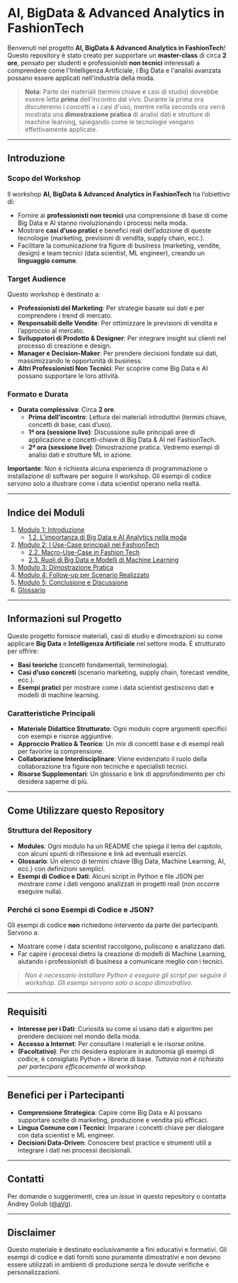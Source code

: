 # AI, BigData & Advanced Analytics in FashionTech

Benvenuti nel progetto **AI, BigData & Advanced Analytics in FashionTech**! Questo repository è stato creato per supportare un **master-class** di circa **2 ore**, pensato per studenti e professionisti **non tecnici** interessati a comprendere come l'Intelligenza Artificiale, i Big Data e l'analisi avanzata possano essere applicati nell'industria della moda. 

> **Nota**: Parte dei materiali (termini chiave e casi di studio) dovrebbe essere letta **prima** dell'incontro dal vivo. Durante la prima ora discuteremo i concetti e i casi d'uso, mentre nella seconda ora verrà mostrata una **dimostrazione pratica** di analisi dati e strutture di machine learning, spiegando come le tecnologie vengano effettivamente applicate.

---

## Introduzione

### Scopo del Workshop
Il workshop **AI, BigData & Advanced Analytics in FashionTech** ha l’obiettivo di:
- Fornire ai **professionisti non tecnici** una comprensione di base di come Big Data e AI stanno rivoluzionando i processi nella moda.
- Mostrare **casi d’uso pratici** e benefici reali dell’adozione di queste tecnologie (marketing, previsioni di vendita, supply chain, ecc.).
- Facilitare la comunicazione tra figure di business (marketing, vendite, design) e team tecnici (data scientist, ML engineer), creando un **linguaggio comune**.

### Target Audience
Questo workshop è destinato a:
- **Professionisti del Marketing**: Per strategie basate sui dati e per comprendere i trend di mercato.
- **Responsabili delle Vendite**: Per ottimizzare le previsioni di vendita e l’approccio al mercato.
- **Sviluppatori di Prodotto & Designer**: Per integrare insight sui clienti nel processo di creazione e design.
- **Manager e Decision-Maker**: Per prendere decisioni fondate sui dati, massimizzando le opportunità di business.
- **Altri Professionisti Non Tecnici**: Per scoprire come Big Data e AI possano supportare le loro attività.

### Formato e Durata
- **Durata complessiva**: Circa **2 ore**.
  - **Prima dell’incontro**: Lettura dei materiali introduttivi (termini chiave, concetti di base, casi d’uso).
  - **1ª ora (sessione live)**: Discussione sulle principali aree di applicazione e concetti-chiave di Big Data & AI nel FashionTech.
  - **2ª ora (sessione live)**: Dimostrazione pratica. Vedremo esempi di analisi dati e strutture ML in azione. 

**Importante**: Non è richiesta alcuna esperienza di programmazione o installazione di software per seguire il workshop. Gli esempi di codice servono solo a illustrare come i data scientist operano nella realtà.

---

## Indice dei Moduli

1. [Modulo 1: Introduzione](./modules/modulo-1-introduzione/README.md)
   - [1.2. L'importanza di Big Data e AI Analytics nella moda](./modules/modulo-1-introduzione/README.md#12-limportanza-di-big-data-e-ai-analytics-nella-moda)
2. [Modulo 2: I Use-Case principali nel FashionTech](./modules/modulo-2-use-case-principali/README.md)
   - [2.2. Macro-Use-Case in Fashion Tech](./modules/modulo-2-use-case-principali/README.md#22-macro-use-case-in-fashion-tech)
   - [2.3. Ruoli di Big Data e Modelli di Machine Learning](./modules/modulo-2-use-case-principali/README.md#23-ruoli-di-big-data-e-modelli-di-machine-learning)
3. [Modulo 3: Dimostrazione Pratica](./modules/modulo-3-demosntrazione-pratica/README.md)
4. [Modulo 4: Follow-up per Scenario Realizzato](./modules/modulo-4-follow-up/README.md)
5. [Modulo 5: Conclusione e Discussione](./modules/modulo-5-conclusione-discussione/README.md)
6. [Glossario](./modules/glossario/README.md)

---

## Informazioni sul Progetto
Questo progetto fornisce materiali, casi di studio e dimostrazioni su come applicare **Big Data** e **Intelligenza Artificiale** nel settore moda. È strutturato per offrire:
- **Basi teoriche** (concetti fondamentali, terminologia).
- **Casi d’uso concreti** (scenario marketing, supply chain, forecast vendite, ecc.).
- **Esempi pratici** per mostrare come i data scientist gestiscono dati e modelli di machine learning.

### Caratteristiche Principali
- **Materiale Didattico Strutturato**: Ogni modulo copre argomenti specifici con esempi e risorse aggiuntive.
- **Approccio Pratico & Teorico**: Un mix di concetti base e di esempi reali per favorire la comprensione.
- **Collaborazione Interdisciplinare**: Viene evidenziato il ruolo della collaborazione tra figure non tecniche e specialisti tecnici.
- **Risorse Supplementari**: Un glossario e link di approfondimento per chi desidera saperne di più.

---

## Come Utilizzare questo Repository

### Struttura del Repository
- **Modules**: Ogni modulo ha un README che spiega il tema del capitolo, con alcuni spunti di riflessione e link ad eventuali esercizi.
- **Glossario**: Un elenco di termini chiave (Big Data, Machine Learning, AI, ecc.) con definizioni semplici.
- **Esempi di Codice e Dati**: Alcuni script in Python e file JSON per mostrare *come* i dati vengono analizzati in progetti reali (non occorre eseguire nulla).

### Perché ci sono Esempi di Codice e JSON?
Gli esempi di codice **non** richiedono intervento da parte dei partecipanti. Servono a:
- Mostrare come i data scientist raccolgono, puliscono e analizzano dati.
- Far capire i processi dietro la creazione di modelli di Machine Learning, aiutando i professionisti di business a comunicare meglio con i tecnici.
  
> *Non è necessario installare Python o eseguire gli script per seguire il workshop. Gli esempi servono solo a scopo dimostrativo.*

---

## Requisiti

- **Interesse per i Dati**: Curiosità su come si usano dati e algoritmi per prendere decisioni nel mondo della moda.
- **Accesso a Internet**: Per consultare i materiali e le risorse online.
- **(Facoltativo)**: Per chi desidera esplorare in autonomia gli esempi di codice, è consigliato Python + librerie di base. *Tuttavia non è richiesto per partecipare efficacemente al workshop.*

---

## Benefici per i Partecipanti

- **Comprensione Strategica**: Capire come Big Data e AI possano supportare scelte di marketing, produzione e vendita più efficaci.
- **Lingua Comune con i Tecnici**: Imparare i concetti chiave per dialogare con data scientist e ML engineer.
- **Decisioni Data-Driven**: Conoscere best practice e strumenti utili a integrare i dati nei processi decisionali.

---

## Contatti

Per domande o suggerimenti, crea un *issue* in questo repository o contatta Andrey Golub ([@aVg](https://www.linkedin.com/in/andreygolub/)).

---

## Disclaimer

Questo materiale è destinato esclusivamente a fini educativi e formativi. Gli esempi di codice e dati forniti sono puramente dimostrativi e non devono essere utilizzati in ambienti di produzione senza le dovute verifiche e personalizzazioni.
